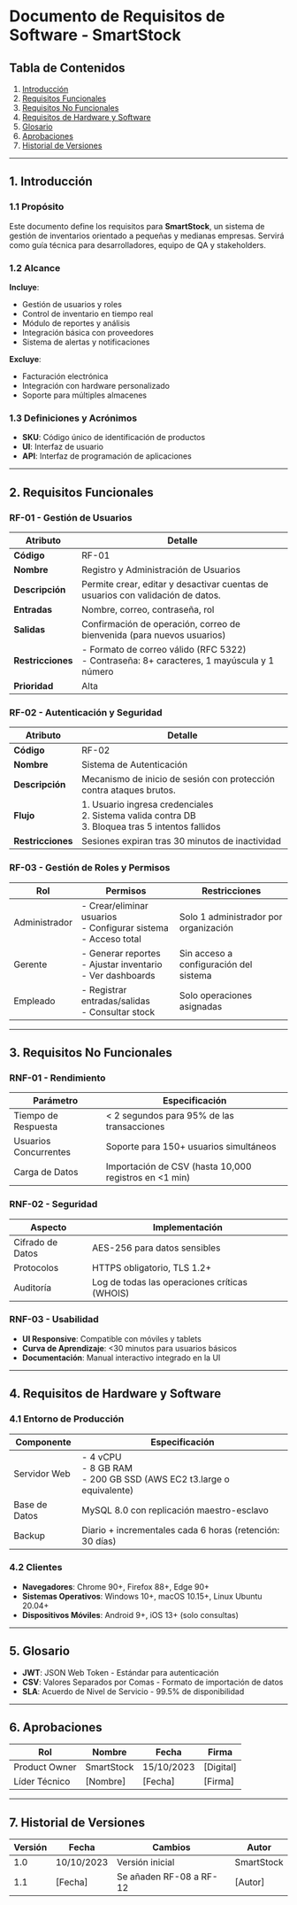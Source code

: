 # **Documento de Requisitos de Software - SmartStock**

## **Tabla de Contenidos**
1. [Introducción](#1-introducción)  
2. [Requisitos Funcionales](#2-requisitos-funcionales)  
3. [Requisitos No Funcionales](#3-requisitos-no-funcionales)  
4. [Requisitos de Hardware y Software](#4-requisitos-de-hardware-y-software)  
5. [Glosario](#5-glosario)  
6. [Aprobaciones](#6-aprobaciones)  
7. [Historial de Versiones](#7-historial-de-versiones)  

---

## **1. Introducción**

### **1.1 Propósito**
Este documento define los requisitos para **SmartStock**, un sistema de gestión de inventarios orientado a pequeñas y medianas empresas. Servirá como guía técnica para desarrolladores, equipo de QA y stakeholders.

### **1.2 Alcance**
**Incluye**:  
- Gestión de usuarios y roles  
- Control de inventario en tiempo real  
- Módulo de reportes y análisis  
- Integración básica con proveedores  
- Sistema de alertas y notificaciones  

**Excluye**:  
- Facturación electrónica  
- Integración con hardware personalizado  
- Soporte para múltiples almacenes  

### **1.3 Definiciones y Acrónimos**
- **SKU**: Código único de identificación de productos  
- **UI**: Interfaz de usuario  
- **API**: Interfaz de programación de aplicaciones  

---

## **2. Requisitos Funcionales**

### **RF-01 - Gestión de Usuarios**
| **Atributo**       | **Detalle**                                                                 |
|---------------------|-----------------------------------------------------------------------------|
| **Código**          | RF-01                                                                       |
| **Nombre**          | Registro y Administración de Usuarios                                       |
| **Descripción**     | Permite crear, editar y desactivar cuentas de usuarios con validación de datos. |
| **Entradas**        | Nombre, correo, contraseña, rol                                             |
| **Salidas**         | Confirmación de operación, correo de bienvenida (para nuevos usuarios)      |
| **Restricciones**   | - Formato de correo válido (RFC 5322)<br>- Contraseña: 8+ caracteres, 1 mayúscula y 1 número |
| **Prioridad**       | Alta                                                                        |

### **RF-02 - Autenticación y Seguridad**
| **Atributo**       | **Detalle**                                                                 |
|---------------------|-----------------------------------------------------------------------------|
| **Código**          | RF-02                                                                       |
| **Nombre**          | Sistema de Autenticación                                                    |
| **Descripción**     | Mecanismo de inicio de sesión con protección contra ataques brutos.         |
| **Flujo**           | 1. Usuario ingresa credenciales<br>2. Sistema valida contra DB<br>3. Bloquea tras 5 intentos fallidos |
| **Restricciones**   | Sesiones expiran tras 30 minutos de inactividad                             |

### **RF-03 - Gestión de Roles y Permisos**
| **Rol**         | **Permisos**                                                               | **Restricciones**                          |
|------------------|---------------------------------------------------------------------------|--------------------------------------------|
| Administrador    | - Crear/eliminar usuarios<br>- Configurar sistema<br>- Acceso total       | Solo 1 administrador por organización     |
| Gerente          | - Generar reportes<br>- Ajustar inventario<br>- Ver dashboards            | Sin acceso a configuración del sistema    |
| Empleado         | - Registrar entradas/salidas<br>- Consultar stock                         | Solo operaciones asignadas                |

---

## **3. Requisitos No Funcionales**

### **RNF-01 - Rendimiento**
| **Parámetro**       | **Especificación**                                  |
|----------------------|----------------------------------------------------|
| Tiempo de Respuesta  | < 2 segundos para 95% de las transacciones         |
| Usuarios Concurrentes| Soporte para 150+ usuarios simultáneos             |
| Carga de Datos       | Importación de CSV (hasta 10,000 registros en <1 min)|

### **RNF-02 - Seguridad**
| **Aspecto**          | **Implementación**                                |
|----------------------|----------------------------------------------------|
| Cifrado de Datos     | AES-256 para datos sensibles                       |
| Protocolos           | HTTPS obligatorio, TLS 1.2+                        |
| Auditoría            | Log de todas las operaciones críticas (WHOIS)      |

### **RNF-03 - Usabilidad**
- **UI Responsive**: Compatible con móviles y tablets  
- **Curva de Aprendizaje**: <30 minutos para usuarios básicos  
- **Documentación**: Manual interactivo integrado en la UI  

---

## **4. Requisitos de Hardware y Software**

### **4.1 Entorno de Producción**
| **Componente**       | **Especificación**                                |
|----------------------|----------------------------------------------------|
| Servidor Web         | - 4 vCPU<br>- 8 GB RAM<br>- 200 GB SSD (AWS EC2 t3.large o equivalente) |
| Base de Datos        | MySQL 8.0 con replicación maestro-esclavo          |
| Backup               | Diario + incrementales cada 6 horas (retención: 30 días) |

### **4.2 Clientes**
- **Navegadores**: Chrome 90+, Firefox 88+, Edge 90+  
- **Sistemas Operativos**: Windows 10+, macOS 10.15+, Linux Ubuntu 20.04+  
- **Dispositivos Móviles**: Android 9+, iOS 13+ (solo consultas)  

---

## **5. Glosario**
- **JWT**: JSON Web Token - Estándar para autenticación  
- **CSV**: Valores Separados por Comas - Formato de importación de datos  
- **SLA**: Acuerdo de Nivel de Servicio - 99.5% de disponibilidad  

---

## **6. Aprobaciones**
| **Rol**             | **Nombre**         | **Fecha**   | **Firma**       |
|----------------------|--------------------|-------------|-----------------|
| Product Owner        | SmartStock         | 15/10/2023  | [Digital]       |
| Líder Técnico        | [Nombre]           | [Fecha]     | [Firma]         |

---

## **7. Historial de Versiones**
| **Versión** | **Fecha**   | **Cambios**                     | **Autor**      |
|-------------|-------------|---------------------------------|----------------|
| 1.0         | 10/10/2023  | Versión inicial                 | SmartStock     |
| 1.1         | [Fecha]     | Se añaden RF-08 a RF-12         | [Autor]        |
